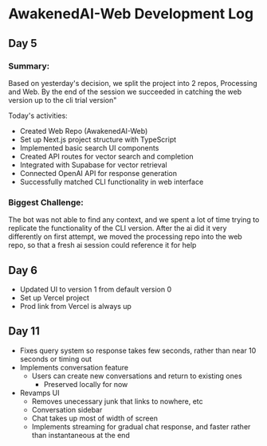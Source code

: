 # AwakenedAI-Web Development Log

## Day 5

### Summary:
Based on yesterday's decision, we split the project into 2 repos, Processing and Web. By the end of the session we succeeded in catching the web version up to the cli trial version"

Today's activities:
- Created Web Repo (AwakenedAI-Web) 
- Set up Next.js project structure with TypeScript
- Implemented basic search UI components
- Created API routes for vector search and completion
- Integrated with Supabase for vector retrieval
- Connected OpenAI API for response generation
- Successfully matched CLI functionality in web interface

### Biggest Challenge:
The bot was not able to find any context, and we spent a lot of time trying to replicate the functionality of the CLI version. After the ai did it very differently on first attempt, we moved the processing repo into the web repo, so that a fresh ai session could reference it for help

## Day 6
- Updated UI to version 1 from default version 0
- Set up Vercel project
- Prod link from Vercel is always up

## Day 11
- Fixes query system so response takes few seconds, rather than near 10 seconds or timing out
- Implements conversation feature
	- Users can create new conversations and return to existing ones
		- Preserved locally for now
- Revamps UI
	- Removes unecessary junk that links to nowhere, etc
	- Conversation sidebar
	- Chat takes up most of width of screen
	- Implements streaming for gradual chat response, and faster rather than instantaneous at the end
